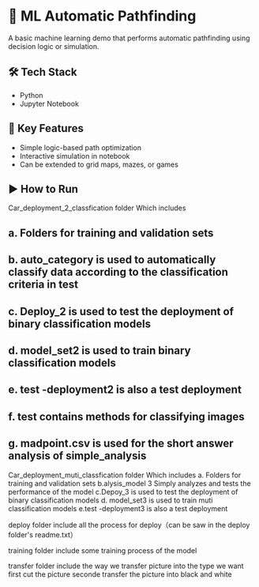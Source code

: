 # 🧭 ML Automatic Pathfinding

A basic machine learning demo that performs automatic pathfinding using decision logic or simulation.

## 🛠 Tech Stack
- Python
- Jupyter Notebook

## 🚀 Key Features
- Simple logic-based path optimization
- Interactive simulation in notebook
- Can be extended to grid maps, mazes, or games

## ▶️ How to Run
Car_deployment_2_classfication folder
Which includes
## a. Folders for training and validation sets
## b. auto_category is used to automatically classify data according to the classification criteria in test
## c. Deploy_2 is used to test the deployment of binary classification models
## d. model_set2 is used to train binary classification models
## e. test -deployment2 is also a test deployment
## f. test contains methods for classifying images
## g. madpoint.csv is used for the short answer analysis of simple_analysis

Car_deployment_muti_classfication folder
Which includes
a. Folders for training and validation sets
b.alysis_model 3 Simply analyzes and tests the performance of the model
c.Depoy_3 is used to test the deployment of binary classification models
d. model_set3 is used to train muti classification models
e.test -deployment3 is also a test deployment

deploy folder include all the process for deploy（can be saw in the deploy folder's readme.txt）

training folder include some training process of the model

transfer folder include the way we transfer picture into the type we want
first cut the picture
seconde transfer the picture into black and white
